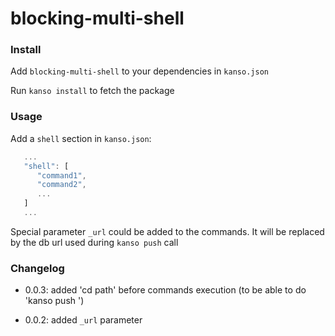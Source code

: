 # blocking-multi-shell

### Install

Add `blocking-multi-shell` to your dependencies in `kanso.json`

Run `kanso install` to fetch the package

### Usage

Add a `shell` section in `kanso.json`:
```javascript
   ...
   "shell": [
      "command1",
      "command2",
      ...
   ]
   ...
```

Special parameter `_url` could be added to the commands.
It will be replaced by the db url used during `kanso push` call


### Changelog

- 0.0.3: added 'cd path' before commands execution (to be able to do 'kanso push <folder> <db>')

- 0.0.2: added `_url` parameter

